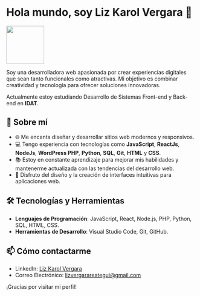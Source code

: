 # Hola mundo, soy Liz Karol Vergara 👋

<img src="https://media.giphy.com/media/LmNwrBhejkK9EFP504/giphy.gif" width="100">

Soy una desarrolladora web apasionada por crear experiencias digitales que sean tanto funcionales como atractivas. Mi objetivo es combinar creatividad y tecnología para ofrecer soluciones innovadoras.

Actualmente estoy estudiando Desarrollo de Sistemas Front-end y Back-end en **IDAT**.

## 🚀 Sobre mí

- 🌐 Me encanta diseñar y desarrollar sitios web modernos y responsivos.
- 💻 Tengo experiencia con tecnologías como **JavaScript**, **ReactJs**, **NodeJs**, **WordPress PHP**, **Python**, **SQL**, **Git**, **HTML** y **CSS**.
- 📚 Estoy en constante aprendizaje para mejorar mis habilidades y mantenerme actualizada con las tendencias del desarrollo web.
- 🎨 Disfruto del diseño y la creación de interfaces intuitivas para aplicaciones web.

## 🛠️ Tecnologías y Herramientas

- **Lenguajes de Programación**: JavaScript, React, Node.js, PHP, Python, SQL, HTML, CSS.
- **Herramientas de Desarrollo**: Visual Studio Code, Git, GitHub.

## 📫 Cómo contactarme

- LinkedIn: [Liz Karol Vergara](https://www.linkedin.com/in/lizkarolvergara/)
- Correo Electrónico: [lizvergarareategui@gmail.com](mailto:lizvergarareategui@gmail.com)

¡Gracias por visitar mi perfil! 
